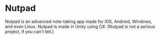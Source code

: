 # Nutpad
Nutpad is an advanced note-taking app made for iOS, Android, Windows, and even Linux. Nutpad is made in Unity using C#. (Nutpad is not a serious project, if you can't tell.)
